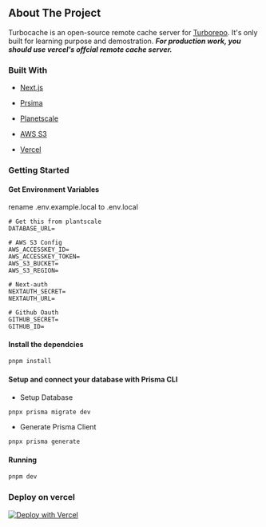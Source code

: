 ## About The Project

Turbocache is an open-source remote cache server for [Turborepo](https://turborepo.org/docs/core-concepts/remote-caching). It's only built for learning purpose and demostration. ***For production work, you should use vercel's offcial remote cache server.***

### Built With

*   [Next.js](https://nextjs.org)

*   [Prsima](https://www.prisma.io)

*   [Planetscale](https://planetscale.com)

*   [AWS S3](https://aws.amazon.com/s3)

*   [Vercel](https://vercel.com)

### Getting Started

#### Get Environment Variables

rename .env.example.local to .env.local

```
# Get this from plantscale
DATABASE_URL=

# AWS S3 Config
AWS_ACCESSKEY_ID=
AWS_ACCESSKEY_TOKEN=
AWS_S3_BUCKET=
AWS_S3_REGION=

# Next-auth
NEXTAUTH_SECRET=
NEXTAUTH_URL=

# Github Oauth
GITHUB_SECRET=
GITHUB_ID=
```
#### Install the dependcies

```bash
pnpm install
```
#### Setup and connect your database with Prisma CLI

* Setup Database
```bash
pnpx prisma migrate dev
```

* Generate Prisma Client
```bash
pnpx prisma generate
```

#### Running

```bash
pnpm dev
```


### Deploy on vercel
[![Deploy with Vercel](https://vercel.com/button)](https://vercel.com/new/clone?repository-url=https%3A%2F%2Fgithub.com%2Fpromer94%2Fturbocache&env=DATABASE_URL,AWS_ACCESSKEY_ID,AWS_ACCESSKEY_TOKEN,AWS_S3_BUCKET,AWS_S3_REGION,NEXTAUTH_SECRET,NEXTAUTH_URL,GITHUB_ID,GITHUB_SECRET&envDescription=Github%20Oauth%20Config&envLink=https%3A%2F%2Fdocs.github.com%2Fen%2Fdevelopers%2Fapps%2Fgetting-started-with-apps%2Fabout-apps&project-name=my-turbocache&repo-name=my-turbocache)